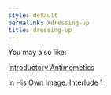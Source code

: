 ```yaml
---
style: default
permalink: Xdressing-up
title: dressing-up
---
```

You may also like:

[Introductory Antimemetics](http://scp-wiki.net/introductory-antimemetics)

[In His Own Image: Interlude 1](http://scp-wiki.net/in-his-own-image-interlude-1)
